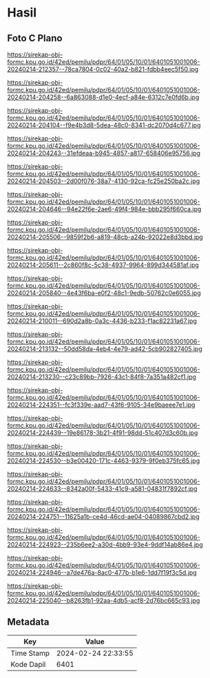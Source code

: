 # Hasil

## Foto C Plano

https://sirekap-obj-formc.kpu.go.id/42ed/pemilu/pdpr/64/01/05/10/01/6401051001006-20240214-212357--78ca7804-0c02-40a2-b821-fdbb4eec5f50.jpg

https://sirekap-obj-formc.kpu.go.id/42ed/pemilu/pdpr/64/01/05/10/01/6401051001006-20240214-204258--6a863088-d1e0-4ecf-a84e-6312c7e0fd6b.jpg

https://sirekap-obj-formc.kpu.go.id/42ed/pemilu/pdpr/64/01/05/10/01/6401051001006-20240214-204104--f9e4b3d8-5dea-48c0-8341-dc2070d4c677.jpg

https://sirekap-obj-formc.kpu.go.id/42ed/pemilu/pdpr/64/01/05/10/01/6401051001006-20240214-204243--31efdeaa-b945-4857-a817-658406e95756.jpg

https://sirekap-obj-formc.kpu.go.id/42ed/pemilu/pdpr/64/01/05/10/01/6401051001006-20240214-204503--2d00f076-38a7-4130-92ca-fc25e250ba2c.jpg

https://sirekap-obj-formc.kpu.go.id/42ed/pemilu/pdpr/64/01/05/10/01/6401051001006-20240214-204646--94e22f6e-2ae6-49f4-984e-bbb295f660ca.jpg

https://sirekap-obj-formc.kpu.go.id/42ed/pemilu/pdpr/64/01/05/10/01/6401051001006-20240214-205506--9859f2b6-a819-48cb-a24b-92022e8d3bbd.jpg

https://sirekap-obj-formc.kpu.go.id/42ed/pemilu/pdpr/64/01/05/10/01/6401051001006-20240214-205611--2c860f8c-5c38-4937-9964-899d344581af.jpg

https://sirekap-obj-formc.kpu.go.id/42ed/pemilu/pdpr/64/01/05/10/01/6401051001006-20240214-205840--4e43f6ba-e0f2-48c1-9edb-50762c0e6055.jpg

https://sirekap-obj-formc.kpu.go.id/42ed/pemilu/pdpr/64/01/05/10/01/6401051001006-20240214-210011--690d2a8b-0a3c-4436-b233-f1ac82231a67.jpg

https://sirekap-obj-formc.kpu.go.id/42ed/pemilu/pdpr/64/01/05/10/01/6401051001006-20240214-213132--50dd58da-4eb4-4e79-ad42-5cb902827405.jpg

https://sirekap-obj-formc.kpu.go.id/42ed/pemilu/pdpr/64/01/05/10/01/6401051001006-20240214-213230--c23c89bb-7926-43c1-84f8-7a351a482cf1.jpg

https://sirekap-obj-formc.kpu.go.id/42ed/pemilu/pdpr/64/01/05/10/01/6401051001006-20240214-224351--fc3f339e-aad7-43f6-9105-34e9baeee7e1.jpg

https://sirekap-obj-formc.kpu.go.id/42ed/pemilu/pdpr/64/01/05/10/01/6401051001006-20240214-224439--19e86178-3b21-4f91-98dd-51c407d3c60b.jpg

https://sirekap-obj-formc.kpu.go.id/42ed/pemilu/pdpr/64/01/05/10/01/6401051001006-20240214-224530--b3e00420-171c-4463-9379-9f0eb375fc65.jpg

https://sirekap-obj-formc.kpu.go.id/42ed/pemilu/pdpr/64/01/05/10/01/6401051001006-20240214-224633--8342a00f-5433-41c9-a581-04831f7892cf.jpg

https://sirekap-obj-formc.kpu.go.id/42ed/pemilu/pdpr/64/01/05/10/01/6401051001006-20240214-224751--11625a1b-ce4d-46cd-ae04-04089867cbd2.jpg

https://sirekap-obj-formc.kpu.go.id/42ed/pemilu/pdpr/64/01/05/10/01/6401051001006-20240214-224923--235b6ee2-a30d-4bb9-93e4-9ddf14ab86e4.jpg

https://sirekap-obj-formc.kpu.go.id/42ed/pemilu/pdpr/64/01/05/10/01/6401051001006-20240214-224946--a7de476a-8ac0-477b-b1e6-1dd7f19f3c5d.jpg

https://sirekap-obj-formc.kpu.go.id/42ed/pemilu/pdpr/64/01/05/10/01/6401051001006-20240214-225040--b8263fb1-92aa-4db5-acf8-2d76bc665c93.jpg


## Metadata

| Key        | Value               |
| ---------- | ------------------- |
| Time Stamp | 2024-02-24 22:33:55 |
| Kode Dapil | 6401                |



